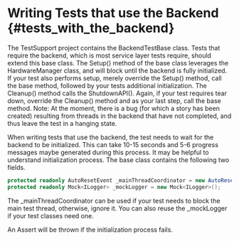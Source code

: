 # Writing Tests that use the Backend {#tests_with_the_backend}

The TestSupport project contains the BackendTestBase class. Tests that require the backend,
which is most service layer tests require, should extend this base class. The Setup() method
of the base class leverages the HardwareManager class, and will block until the backend is
fully initialized. If your test also performs setup, merely override the Setup() method,
call the base method, followed by your tests additional initialization. The Cleanup() method
calls the ShutdownAPI(). Again, if your test requires tear down, override the Cleanup()
method and as your last step, call the base method. Note: At the moment, there is a bug (for which a story has been
created) resulting from threads in the backend that have not completed, and thus leave the
test in a hanging state.

When writing tests that use the backend, the test needs to wait for the backend to be initialized.
This can take 10-15 seconds and 5-6 progress messages maybe generated during this process. It may
be helpful to understand initialization process. The base class contains the following two
fields.
```csharp
protected readonly AutoResetEvent _mainThreadCoordinator = new AutoResetEvent(false);
protected readonly Mock<ILogger> _mockLogger = new Mock<ILogger>();
```
The _mainThreadCoordinator can be used if your test needs to block the main test thread,
otherwise, ignore it. You can also reuse the _mockLogger if your test classes need one.

An Assert will be thrown if the initialization process fails.
